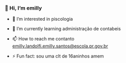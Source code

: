 ### 👋 Hi, I’m emilly ###
- 👀 I’m interested in piscologia
- 🌱 I’m currently learning administração de contabeis
- 📫 How to reach me contanto emilly.landolfi.emilly.santos@escola.pr.gov.br

- ⚡ Fun fact: sou uma clt de 16aninhos amem

<!---
aquelaemilly/aquelaemilly is a ✨ special ✨ repository because its `README.md` (this file) appears on your GitHub profile.
You can click the Preview link to take a look at your changes.
--->
